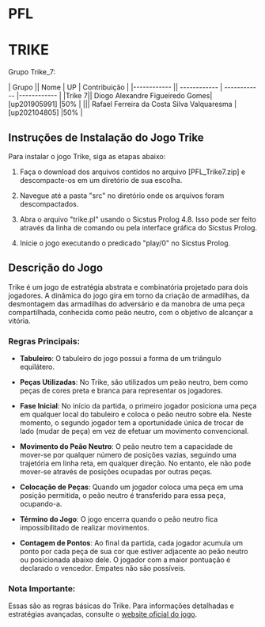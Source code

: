 # PFL
# TRIKE
Grupo Trike_7:

| Grupo || Nome                         | UP            | Contribuição |
|------------   || ------------                 | ------------  |------------  |
|Trike 7|| Diogo Alexandre Figueiredo Gomes| [up201905991] |50%           |
||| Rafael Ferreira da Costa Silva Valquaresma     | [up202104805] |50%           |


## Instruções de Instalação do Jogo Trike

Para instalar o jogo Trike, siga as etapas abaixo:

1. Faça o download dos arquivos contidos no arquivo [PFL_Trike7.zip] e descompacte-os em um diretório de sua escolha.

2. Navegue até a pasta "src" no diretório onde os arquivos foram descompactados.

3. Abra o arquivo "trike.pl" usando o Sicstus Prolog 4.8. Isso pode ser feito através da linha de comando ou pela interface gráfica do Sicstus Prolog.

4. Inicie o jogo executando o predicado "play/0" no Sicstus Prolog.

## Descrição do Jogo

Trike é um jogo de estratégia abstrata e combinatória projetado para dois jogadores. A dinâmica do jogo gira em torno da criação de armadilhas, da desmontagem das armadilhas do adversário e da manobra de uma peça compartilhada, conhecida como peão neutro, com o objetivo de alcançar a vitória.

### Regras Principais:

- **Tabuleiro**: O tabuleiro do jogo possui a forma de um triângulo equilátero.

- **Peças Utilizadas**: No Trike, são utilizados um peão neutro, bem como peças de cores preta e branca para representar os jogadores.

- **Fase Inicial**: No início da partida, o primeiro jogador posiciona uma peça em qualquer local do tabuleiro e coloca o peão neutro sobre ela. Neste momento, o segundo jogador tem a oportunidade única de trocar de lado (mudar de peça) em vez de efetuar um movimento convencional.

- **Movimento do Peão Neutro**: O peão neutro tem a capacidade de mover-se por qualquer número de posições vazias, seguindo uma trajetória em linha reta, em qualquer direção. No entanto, ele não pode mover-se através de posições ocupadas por outras peças.

- **Colocação de Peças**: Quando um jogador coloca uma peça em uma posição permitida, o peão neutro é transferido para essa peça, ocupando-a.

- **Término do Jogo**: O jogo encerra quando o peão neutro fica impossibilitado de realizar movimentos.

- **Contagem de Pontos**: Ao final da partida, cada jogador acumula um ponto por cada peça de sua cor que estiver adjacente ao peão neutro ou posicionada abaixo dele. O jogador com a maior pontuação é declarado o vencedor. Empates não são possíveis.

### Nota Importante:

Essas são as regras básicas do Trike. Para informações detalhadas e estratégias avançadas, consulte o [website oficial do jogo](https://boardgamegeek.com/boardgame/307379/trike).
